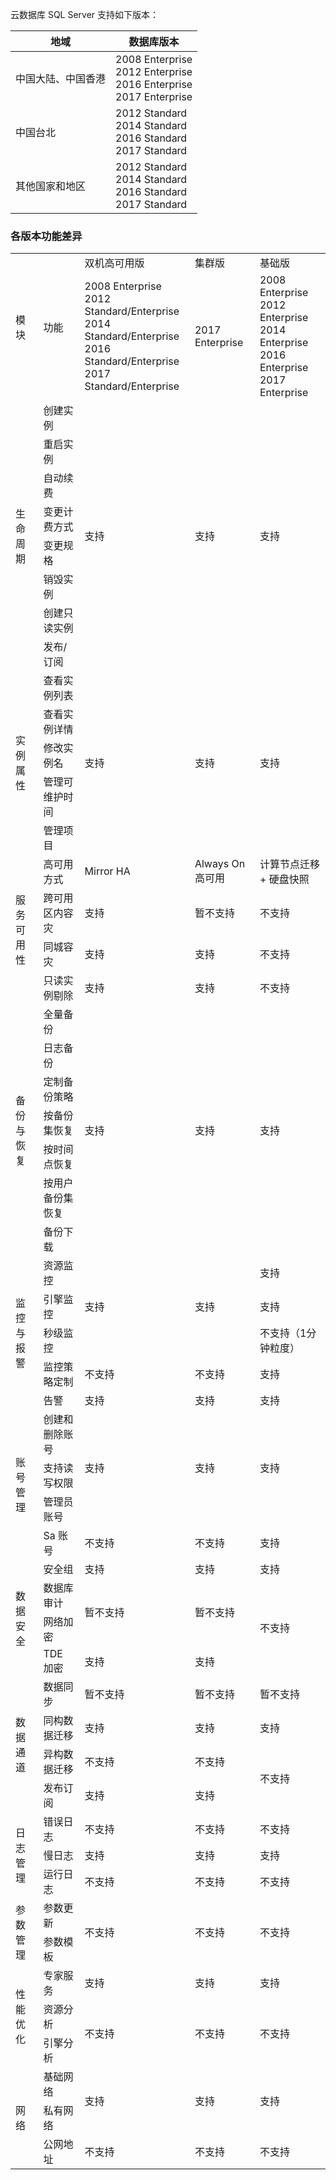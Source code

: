 云数据库 SQL Server 支持如下版本：

| 地域 | 数据库版本 |
|---------|---------|
| 中国大陆、中国香港 |2008 Enterprise<br>2012 Enterprise<br>2016 Enterprise<br>2017 Enterprise |
| 中国台北 |2012 Standard <br>2014 Standard<br>2016 Standard<br>2017 Standard|
| 其他国家和地区 |2012 Standard <br>2014 Standard<br>2016 Standard<br>2017 Standard|


### 各版本功能差异

<table>
<tr><td rowspan=2>模块</td><td rowspan=2>功能</th><td>双机高可用版</td><td>集群版</td><td>基础版</td></tr>
<tr>
<td>2008 Enterprise<br>2012 Standard/Enterprise<br>2014 Standard/Enterprise<br>2016 Standard/Enterprise<br>2017 Standard/Enterprise</td>
<td>2017 Enterprise</td>
<td>2008 Enterprise<br>2012 Enterprise<br>2014 Enterprise<br>2016 Enterprise<br>2017 Enterprise</td></tr>
<tr>
<td rowspan=8>生命周期</td>
<td>创建实例</td><td  rowspan=8>支持</td><td  rowspan=8>支持</td><td  rowspan=8>支持</td></tr>
<tr>
<td>重启实例</td></tr>
<tr>
<td>自动续费</td></tr>
<tr>
<td>变更计费方式</td></tr>
<tr>
<td>变更规格</td></tr>
<tr>
<td>销毁实例</td></tr>
<tr>
<td>创建只读实例</td></tr>
<tr>
<td>发布/订阅</td></tr>
<tr>
<td rowspan=5>实例属性</td>
<td>查看实例列表</td><td rowspan=5>支持</td><td rowspan=5>支持</td><td rowspan=5>支持</td></tr>
<tr>
<td>查看实例详情</td></tr>
<tr>
<td>修改实例名</td></tr>
<tr>
<td>管理可维护时间</td></tr>
<tr>
<td>管理项目</td></tr>
<tr>
<td rowspan=4>服务可用性</td>
<td>高可用方式</td><td>Mirror HA</td><td>Always On 高可用</td><td>计算节点迁移 + 硬盘快照</td></tr>
<tr>
<td>跨可用区内容灾</td><td>支持</td><td>暂不支持</td><td>不支持</td></tr>
<tr>
<td>同城容灾</td><td>支持</td><td>支持</td><td>不支持</td></tr>
<tr>
<td>只读实例剔除</td><td>支持</td><td>支持</td><td>不支持</td></tr>
<tr>
<td rowspan=7>备份与恢复</td>
<td>全量备份</td><td rowspan=7>支持</td><td rowspan=7>支持</td><td rowspan=7>支持</td></tr>
<tr>
<td>日志备份</td></tr>
<tr>
<td>定制备份策略</td></tr>
<tr>
<td>按备份集恢复</td></tr>
<tr>
<td>按时间点恢复</td></tr>
<tr>
<td>按用户备份集恢复</td></tr>
<tr>
<td>备份下载</td></tr>
<tr>
<td rowspan=5>监控与报警</td>
<td>资源监控</td><td rowspan=3>支持</td><td rowspan=3>支持</td><td >支持</td></tr>
<tr>
<td>引擎监控</td><td >支持</td></tr>
<tr>
<td>秒级监控</td><td >不支持（1分钟粒度）</td></tr>
<tr>
<td>监控策略定制</td><td>不支持</td><td>不支持</td><td>支持</td></tr>
<tr>
<td>告警</td><td>支持</td><td>支持</td><td>支持</td></tr>
<tr>
<td rowspan=4>账号管理</td>
<td>创建和删除账号</td><td rowspan=3>支持</td><td rowspan=3>支持</td><td rowspan=3>支持</td></tr>
<tr>
<td>支持读写权限</td></tr>
<tr>
<td>管理员账号</td></tr>
<tr>
<td>Sa 账号</td><td>不支持</td><td>不支持</td><td>支持</td></tr>
<tr>
<td rowspan=4>数据安全</td>
<td>安全组</td><td>支持</td><td>支持</td><td>支持</td></tr>
<tr>
<td>数据库审计</td><td rowspan=2>暂不支持</td><td rowspan=2>暂不支持</td><td rowspan=3>不支持</td></tr>
<tr>
<td>网络加密</td></tr>
<tr>
<td>TDE 加密</td><td>支持</td><td>支持</td></tr>
<tr>
<td rowspan=4>数据通道</td>
<td>数据同步</td><td>暂不支持</td><td>暂不支持</td><td>暂不支持</td></tr>
<tr>
<td>同构数据迁移</td><td>支持</td><td>支持</td><td>支持</td></tr>
<tr>
<td>异构数据迁移</td><td >不支持</td><td >不支持</td><td rowspan=2>不支持</td></tr>
<tr>
<td>发布订阅</td><td>支持</td><td>支持</td></tr>
<tr>
<td rowspan=3>日志管理</td>
<td>错误日志</td><td>不支持</td><td>不支持</td><td>不支持</td></tr>
<tr>
<td>慢日志</td><td>支持</td><td>支持</td><td>支持</td></tr>
<tr>
<td>运行日志</td><td>不支持</td><td>不支持</td><td>不支持</td></tr>
<tr>
<td rowspan=2>参数管理</td>
<td>参数更新</td><td rowspan=2>不支持</td><td rowspan=2>不支持</td><td rowspan=2>不支持</td></tr>
<tr>
<td>参数模板</td></tr>
<tr>
<td rowspan=3>性能优化</td>
<td>专家服务</td><td>支持</td><td>支持</td><td>支持</td></tr>
<tr>
<td>资源分析</td><td rowspan=2>不支持</td><td rowspan=2>不支持</td><td rowspan=2>不支持</td></tr>
<tr>
<td>引擎分析</td></tr>
<tr>
<td rowspan=3>网络</td>
<td>基础网络</td><td rowspan=2>支持</td><td rowspan=2>支持</td><td rowspan=2>支持</td></tr>
<tr>
<td>私有网络</td></tr>
<tr>
<td>公网地址</td><td>不支持</td><td>不支持</td><td>不支持</td></tr>
</tbody></table>

